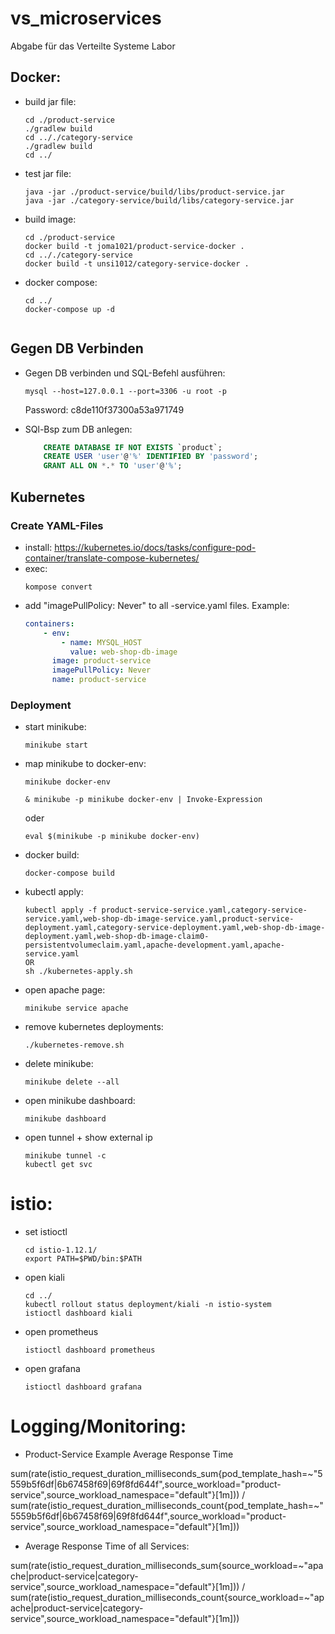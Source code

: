 # vs_microservices
Abgabe für das Verteilte Systeme Labor

<h2>Docker:</h2>

-   build jar file:
    ```console
    cd ./product-service 
    ./gradlew build
    cd .././category-service 
    ./gradlew build
    cd ../
    ```
-   test jar file:
    ```console
    java -jar ./product-service/build/libs/product-service.jar
    java -jar ./category-service/build/libs/category-service.jar
    ```
-   build image:
    ```console
    cd ./product-service
    docker build -t joma1021/product-service-docker .
    cd .././category-service
    docker build -t unsi1012/category-service-docker .
    ```
-   docker compose:
    ```console
    cd ../
    docker-compose up -d


<h2> Gegen DB Verbinden</h2>

-   Gegen DB verbinden und SQL-Befehl ausführen:
    ```console
    mysql --host=127.0.0.1 --port=3306 -u root -p
    ```
    Password: c8de110f37300a53a971749

-   SQl-Bsp zum DB anlegen:   
    ```sql
        CREATE DATABASE IF NOT EXISTS `product`;   
        CREATE USER 'user'@'%' IDENTIFIED BY 'password';
        GRANT ALL ON *.* TO 'user'@'%';
    ```


<h2>Kubernetes</h2>

<h3>Create YAML-Files</h3>

-   install: https://kubernetes.io/docs/tasks/configure-pod-container/translate-compose-kubernetes/
-   exec: 
    ```console
    kompose convert
    ```
-   add "imagePullPolicy: Never" to all -service.yaml files. Example:
    ```yaml
    containers:
        - env:
            - name: MYSQL_HOST
              value: web-shop-db-image
          image: product-service
          imagePullPolicy: Never
          name: product-service
    ```

<h3>Deployment</h3>
    
-   start minikube:
    ```console
    minikube start
    ```
-   map minikube to docker-env:
    ```console
    minikube docker-env
    ```
    ```console
    & minikube -p minikube docker-env | Invoke-Expression
    ```
    oder

    ```console
    eval $(minikube -p minikube docker-env)
    ```
-   docker build:
    ```console
    docker-compose build
    ```
-   kubectl apply:
    ```console
    kubectl apply -f product-service-service.yaml,category-service-service.yaml,web-shop-db-image-service.yaml,product-service-deployment.yaml,category-service-deployment.yaml,web-shop-db-image-deployment.yaml,web-shop-db-image-claim0-persistentvolumeclaim.yaml,apache-development.yaml,apache-service.yaml
    OR 
    sh ./kubernetes-apply.sh
    ```    
-   open apache page:
    ```console
    minikube service apache
    ```
 -  remove kubernetes deployments:
    ```console
    ./kubernetes-remove.sh
    ```   
-   delete minikube:
    ```console
    minikube delete --all
    ```

-   open minikube dashboard:
     ```console
    minikube dashboard
    ```

-   open tunnel + show external ip
     ```console
    minikube tunnel -c
    kubectl get svc
    ```
# istio:
- set istioctl
  ```console
  cd istio-1.12.1/
  export PATH=$PWD/bin:$PATH
  ```

- open kiali
  ```console
  cd ../
  kubectl rollout status deployment/kiali -n istio-system
  istioctl dashboard kiali
  ```
- open prometheus
    ```console
    istioctl dashboard prometheus
    ```

- open grafana
    ```console
    istioctl dashboard grafana
    ```

# Logging/Monitoring:
- Product-Service Example Average Response Time

sum(rate(istio_request_duration_milliseconds_sum{pod_template_hash=~"5559b5f6df|6b67458f69|69f8fd644f",source_workload="product-service",source_workload_namespace="default"}[1m])) / sum(rate(istio_request_duration_milliseconds_count{pod_template_hash=~"5559b5f6df|6b67458f69|69f8fd644f",source_workload="product-service",source_workload_namespace="default"}[1m]))

- Average Response Time of all Services:

sum(rate(istio_request_duration_milliseconds_sum{source_workload=~"apache|product-service|category-service",source_workload_namespace="default"}[1m])) / sum(rate(istio_request_duration_milliseconds_count{source_workload=~"apache|product-service|category-service",source_workload_namespace="default"}[1m]))
